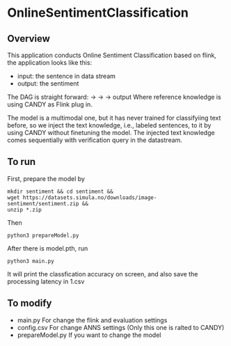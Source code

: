 # OnlineSentimentClassification
## Overview
This application conducts Online Sentiment Classification based on flink, the application looks like this:
 - input: the sentence in data stream
 - output: the sentiment

The DAG is straight forward:
<data stream>-> <encoder> -> <reference knowledge> -> output
Where reference knowledge is using CANDY as Flink plug in.

The model is a multimodal one, but it has never trained for classifyiing text before, so we inject the text knowledge, i.e., labeled sentences, to it by using CANDY without finetuning the model.
The injected text knowledge comes sequentially with verification query in the datastream.
## To run
First, prepare the model by 
```shell
mkdir sentiment && cd sentiment &&
wget https://datasets.simula.no/downloads/image-sentiment/sentiment.zip &&
unzip *.zip
```
Then 
```
python3 prepareModel.py
``` 
After there is model.pth, run
```shell
python3 main.py
``` 
It will print the classfication accuracy on screen, and also save the processing latency in 1.csv

## To modify
- main.py For change the flink and evaluation settings
- config.csv For change ANNS settings (Only this one is ralted to CANDY)
- prepareModel.py If you want to change the model


